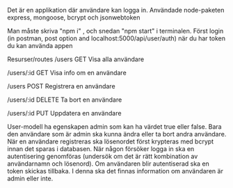 Det är en applikation där användare kan logga in.
Användade node-paketen express, mongoose, bcrypt och jsonwebtoken

Man måste skriva "npm i" , och snedan "npm start" i terminalen.
Först login (in postman, post option and localhost:5000/api/user/auth)
när du har token du kan använda appen 

Resurser/routes
/users GET Visa alla användare

/users/:id GET Visa info om en användare

/users POST Registrera en användare

/users/:id DELETE Ta bort en användare

/users/:id PUT Uppdatera en användare

User-modell ha egenskapen admin som kan ha värdet true eller false.
Bara den användare som är admin ska kunna ändra eller ta bort andra användare.
När en användare registreras ska lösenordet först krypteras med bcrypt innan det sparas i databasen.
När någon försöker logga in ska en autentisering genomföras (undersök om det är rätt kombination av 
användarnamn och lösenord). Om användaren blir autentiserad ska en token skickas tillbaka. 
I denna ska det finnas information om användaren är admin eller inte.
